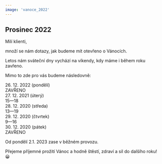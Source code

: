 ```yaml
---
image: 'vanoce_2022'
---
```


## Prosinec 2022

Milí klienti, 

množí se nám dotazy, jak budeme mít otevřeno o Vánocích. 

<span class="bold text-danger">Letos nám sváteční dny vychází na víkendy, kdy máme i během roku zavřeno.</span>

Mimo to zde pro vás budeme následovně:

<div class="container table">
  <div class="row">
    <div class="col-sm-6">
      <span class="bold text-danger">26. 12. 2022 (pondělí)</span>
    </div>
    <div class="col-sm-3 text-center">
      <span class="bold text-danger">ZAVŘENO</span>
    </div>
  </div>
  <div class="row">
    <div class="col-sm-6">
      <span class="bold">27. 12. 2021 (úterý)</span>
    </div>
    <div class="col-sm-3 text-center">
      <span class="bold">15&mdash;18</span>
    </div>
  </div>
  <div class="row">
    <div class="col-sm-6">
      <span class="bold">28. 12. 2020 (středa)</span>
    </div>
    <div class="col-sm-3 text-center">
      <span class="bold">13&mdash;19</span>
    </div>
  </div>
  <div class="row">
    <div class="col-sm-6">
      <span class="bold">29. 12. 2020 (čtvrtek)</span>
    </div>
    <div class="col-sm-3 text-center">
      <span class="bold">9&mdash;16</span>
    </div>
  </div>
  <div class="row">
    <div class="col-sm-6">
      <span class="bold text-danger">30. 12. 2020 (pátek)</span>
    </div>
    <div class="col-sm-3 text-center">
      <span class="bold text-danger">ZAVŘENO</span>
    </div>
  </div>
</div>

<span class="bold">Od pondělí 2.1. 2023 zase v běžném provozu.</span>

Přejeme příjemné prožití Vánoc a hodně štěstí, zdraví a sil do dalšího roku! 😀  